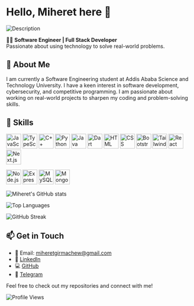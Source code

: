 # Hello, Miheret here 👋

![Description](https://i.giphy.com/media/v1.Y2lkPTc5MGI3NjExbWp3cHlha25hMXRwd3h3cHBjaGoyMWExa3owbGdjNGQzZGRqOXphZSZlcD12MV9pbnRlcm5hbF9naWZfYnlfaWQmY3Q9Zw/L1R1tvI9svkIWwpVYr/giphy.gif)

👩‍💻 **Software Engineer | Full Stack Developer**  
Passionate about using technology to solve real-world problems.

## 🌱 About Me
I am currently a Software Engineering student at Addis Ababa Science and Technology University. I have a keen interest in software development, cybersecurity, and competitive programming. I am passionate about working on real-world projects to sharpen my coding and problem-solving skills.

## 🚀 Skills
<p align="left">
  <img src="https://img.icons8.com/color/48/000000/javascript.png" alt="JavaScript" width="40" height="40"/>
  <img src="https://img.icons8.com/color/48/000000/typescript.png" alt="TypeScript" width="40" height="40"/>
  <img src="https://img.icons8.com/color/48/000000/c-plus-plus-logo.png" alt="C++" width="40" height="40"/>
  <img src="https://img.icons8.com/color/48/000000/python.png" alt="Python" width="40" height="40"/>
  <img src="https://img.icons8.com/color/48/000000/java-coffee-cup-logo.png" alt="Java" width="40" height="40"/>
  <img src="https://img.icons8.com/color/48/000000/dart.png" alt="Dart" width="40" height="40"/>
  <img src="https://img.icons8.com/color/48/000000/html-5.png" alt="HTML" width="40" height="40"/>
  <img src="https://img.icons8.com/color/48/000000/css3.png" alt="CSS" width="40" height="40"/>
  <img src="https://img.icons8.com/color/48/000000/bootstrap.png" alt="Bootstrap" width="40" height="40"/>
  <img src="https://img.icons8.com/color/48/000000/tailwindcss.png" alt="Tailwind CSS" width="40" height="40"/>
  <img src="https://img.icons8.com/color/48/000000/react-native.png" alt="React" width="40" height="40"/>
  <img src="https://img.icons8.com/color/48/000000/nextjs.png" alt="Next.js" width="40" height="40"/>
</p>
<p align="left">
  <img src="https://img.icons8.com/color/48/000000/nodejs.png" alt="Node.js" width="40" height="40"/>
  <img src="https://img.icons8.com/color/48/000000/express.png" alt="Express.js" width="40" height="40"/>
  <img src="https://img.icons8.com/color/48/000000/mysql.png" alt="MySQL" width="40" height="40"/>
  <img src="https://img.icons8.com/color/48/000000/mongodb.png" alt="MongoDB" width="40" height="40"/>
</p>



![Miheret's GitHub stats](https://github-readme-stats.vercel.app/api?username=Miheret-Girmachew&show_icons=true&theme=radical)

![Top Languages](https://github-readme-stats.vercel.app/api/top-langs/?username=Miheret-Girmachew&layout=compact&theme=radical)

![GitHub Streak](https://streak-stats.demolab.com/?user=Miheret-Girmachew&theme=radical)



## 📫 Get in Touch
- 📧 Email: [miheretgirmachew@gmail.com](mailto:miheretgirmachew@gmail.com)
- 🔗 [LinkedIn](https://www.linkedin.com/in/miheretgirmachew-734848297)
- 💻 [GitHub](https://github.com/Miheret-Girmachew)
- 📱 [Telegram](https://t.me/m2127g)

Feel free to check out my repositories and connect with me!

![Profile Views](https://komarev.com/ghpvc/?username=Miheret-Girmachew&color=blue)

